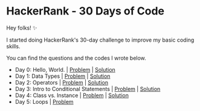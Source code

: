 # HackerRank - 30 Days of Code

Hey folks! ✨

I started doing HackerRank's 30-day challenge to improve my basic coding skills. 

You can find the questions and the codes I wrote below.

* Day 0: Hello, World. | [Problem](https://www.hackerrank.com/challenges/30-hello-world/problem?isFullScreen=true) | [Solution](https://github.com/damlacim/HackerRank-30DaysOfCode/blob/main/SwiftPlayground.playground/Pages/Day0.xcplaygroundpage/Contents.swift)
* Day 1: Data Types | [Problem](https://www.hackerrank.com/challenges/30-data-types/problem?isFullScreen=true) | [Solution](https://github.com/damlacim/HackerRank-30DaysOfCode/blob/main/SwiftPlayground.playground/Pages/Day1.xcplaygroundpage/Contents.swift)
* Day 2: Operators | [Problem](https://www.hackerrank.com/challenges/30-operators/problem?isFullScreen=true) | [Solution](https://github.com/damlacim/HackerRank-30DaysOfCode/blob/main/SwiftPlayground.playground/Pages/Day2.xcplaygroundpage/Contents.swift)
* Day 3: Intro to Conditional Statements | [Problem](https://www.hackerrank.com/challenges/30-conditional-statements?isFullScreen=true) | [Solution](https://github.com/damlacim/HackerRank-30DaysOfCode/blob/main/SwiftPlayground.playground/Pages/Day3.xcplaygroundpage/Contents.swift)
* Day 4: Class vs. Instance | [Problem](https://www.hackerrank.com/challenges/30-class-vs-instance/problem?isFullScreen=true) | [Solution](https://github.com/damlacim/HackerRank-30DaysOfCode/blob/main/SwiftPlayground.playground/Pages/Day4.xcplaygroundpage/Contents.swift)
* Day 5: Loops | [Problem](https://www.hackerrank.com/challenges/30-loops/problem?isFullScreen=true)
